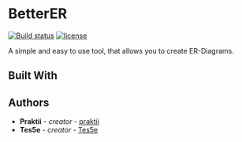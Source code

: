 # BetterER
[![Build status](https://ci.appveyor.com/api/projects/status/96eceghsxum4hcuk/branch/master?svg=true)](https://ci.appveyor.com/project/praktii/betterer/branch/master)
[![license](https://img.shields.io/github/license/praktii/BetterER?style=plastic)](https://github.com/praktii/BetterER/blob/master/LICENSE)


A simple and easy to use tool, that allows you to create ER-Diagrams.

## Built With



## Authors

* **Praktii** - *creator* - [praktii](https://github.com/praktii)
* **Tes5e** - *creator* - [Tes5e](https://github.com/Tes5e)
